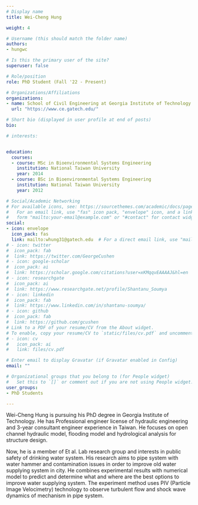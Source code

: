```yaml
---
# Display name
title: Wei-Cheng Hung

weight: 4

# Username (this should match the folder name)
authors:
- hungwc

# Is this the primary user of the site?
superuser: false

# Role/position
role: PhD Student (Fall '22 - Present)

# Organizations/Affiliations
organizations:
- name: School of Civil Engineering at Georgia Institute of Technology
  url: "https://www.ce.gatech.edu/"

# Short bio (displayed in user profile at end of posts)
bio: 

# interests:


education:
  courses:
  - course: MSc in Bioenvironmental Systems Engineering
    institution: National Taiwan University
    year: 2014
  - course: BSc in Bioenvironmental Systems Engineering
    institution: National Taiwan University
    year: 2012

# Social/Academic Networking
# For available icons, see: https://sourcethemes.com/academic/docs/page-builder/#icons
#   For an email link, use "fas" icon pack, "envelope" icon, and a link in the
#   form "mailto:your-email@example.com" or "#contact" for contact widget.
social:
- icon: envelope
  icon_pack: fas
  link: mailto:whung31@gatech.edu  # For a direct email link, use "mailto:test@example.org".
# - icon: twitter
#  icon_pack: fab
#  link: https://twitter.com/GeorgeCushen
# - icon: google-scholar
#  icon_pack: ai
#  link: https://scholar.google.com/citations?user=xKMqqvEAAAAJ&hl=en
# - icon: researchgate
#  icon_pack: ai
#  link: https://www.researchgate.net/profile/Shantanu_Soumya
# - icon: linkedin
#  icon_pack: fab
#  link: https://www.linkedin.com/in/shantanu-soumya/
# - icon: github
#  icon_pack: fab
#  link: https://github.com/gcushen
# Link to a PDF of your resume/CV from the About widget.
# To enable, copy your resume/CV to `static/files/cv.pdf` and uncomment the lines below.
# - icon: cv
#   icon_pack: ai
#   link: files/cv.pdf

# Enter email to display Gravatar (if Gravatar enabled in Config)
email: ""

# Organizational groups that you belong to (for People widget)
#   Set this to `[]` or comment out if you are not using People widget.
user_groups: 
- PhD Students

---
```


Wei-Cheng Hung is pursuing his PhD degree in Georgia Institute of Technology. He has Professional engineer license of hydraulic engineering and 3-year consultant engineer experience in Taiwan. He focuses on open channel hydraulic model, flooding model and hydrological analysis for structure design.

Now, he is a member of Et al. Lab research group and interests in public safety of drinking water system. His research aims to pipe system with water hammer and contamination issues in order to improve old water supplying system in city. He combines experimental results with numerical model to predict and determine what and where are the best options to improve water supplying system. The experiment method uses PIV (Particle Image Velocimetry) technology to observe turbulent flow and shock wave dynamics of mechanism in pipe system.



